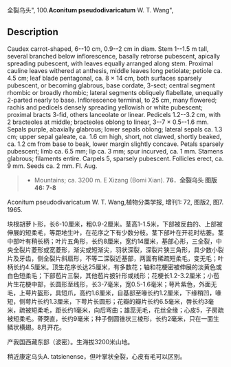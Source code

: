 全裂乌头",
100.**Aconitum pseudodivaricatum** W. T. Wang",

## Description
Caudex carrot-shaped, 6--10 cm, 0.9--2 cm in diam. Stem 1--1.5 m tall, several branched below inflorescence, basally retrorse pubescent, apically spreading pubescent, with leaves equally arranged along stem. Proximal cauline leaves withered at anthesis, middle leaves long petiolate; petiole ca. 4.5 cm; leaf blade pentagonal, ca. 8 × 14 cm, both surfaces sparsely pubescent, or becoming glabrous, base cordate, 3-sect; central segment rhombic or broadly rhombic; lateral segments obliquely flabellate, unequally 2-parted nearly to base. Inflorescence terminal, to 25 cm, many flowered; rachis and pedicels densely spreading yellowish or white pubescent; proximal bracts 3-fid, others lanceolate or linear. Pedicels 1.2--3.2 cm, with 2 bracteoles at middle; bracteoles oblong to linear, 3--7 × 0.5--1.6 mm. Sepals purple, abaxially glabrous; lower sepals oblong; lateral sepals ca. 1.3 cm; upper sepal galeate, ca. 1.6 cm high, short, not clawed, shortly beaked, ca. 1.2 cm from base to beak, lower margin slightly concave. Petals sparsely pubescent; limb ca. 6.5 mm; lip ca. 3 mm; spur incurved, ca. 1 mm. Stamens glabrous; filaments entire. Carpels 5, sparsely pubescent. Follicles erect, ca. 9 mm. Seeds ca. 2 mm. Fl. Aug.

> * Mountains; ca. 3200 m. E Xizang (Bomi Xian).
**76．全裂乌头 图版46: 7-8**

Aconitum pseudodivaricatum W. T. Wang,植物分类学报, 增刊1: 72, 图版2, 图7. 1965.

块根胡萝卜形，长6-10厘米，粗0.9-2厘米。茎高1-1.5米，下部被反曲的、上部被伸展的短柔毛，等距地生叶，在花序之下有少数分枝。茎下部叶在开花时枯萎。茎中部叶有稍长柄；叶片五角形，长约8厘米，宽约14厘米，基部心形，三全裂，中央全裂片菱形或宽菱形，渐尖或短渐尖，羽状深裂，深裂片狭三角形，具少数小裂片及牙齿，侧全裂片斜扇形，不等二深裂近基部，两面有稀疏短柔毛，变无毛；叶柄长约4.5厘米。顶生花序长达25厘米，有多数花；轴和花梗密被伸展的淡黄色或白色短柔毛；下部苞片三裂，其他苞片披针形或线形；花梗长1.2-3.2厘米；小苞片生花梗中部，长圆形至线形，长3-7毫米，宽0.5-1.6毫米；萼片紫色，外面无毛，上萼片盔形，具短爪，高约1.6厘米，自基部至喙长约1.2厘米，下缘稍凹，喙短，侧萼片长约1.3厘米，下萼片长圆形；花瓣的瓣片长约6.5毫米，唇长约3毫米，疏被短柔毛，距长约1毫米，向后弯曲；雄蕊无毛，花丝全缘；心皮5，子房疏被短柔毛。蓇葖直，长约9毫米；种子倒圆锥状三棱形，长约2毫米，只在一面生鳞状横翅。8月开花。

产我国西藏东部（波密）。生海拔3200米山地。

稍近康定乌头A. tatsienense，但叶掌状全裂，心皮有毛可以区别。
